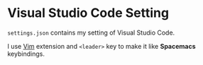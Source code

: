 # Visual Studio Code Setting

`settings.json` contains my setting of Visual Studio Code.

I use [Vim](https://github.com/VSCodeVim/Vim) extension and `<leader>` key to make it like **Spacemacs** keybindings.
